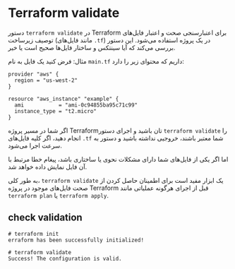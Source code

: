# Terraform validate


دستور `terraform validate` در Terraform برای اعتبارسنجی صحت و اعتبار فایل‌های توصیف زیرساخت (مانند فایل‌های `.tf`) در یک پروژه استفاده می‌شود. این دستور بررسی می‌کند که آیا سینتکس و ساختار فایل‌ها صحیح است یا خیر.

مثال:
فرض کنید یک فایل به نام `main.tf` داریم که محتوای زیر را دارد:

```hcl
provider "aws" {
  region = "us-west-2"
}

resource "aws_instance" "example" {
  ami           = "ami-0c94855ba95c71c99"
  instance_type = "t2.micro"
}
```

اگر شما در مسیر پروژه Terraform‌تان باشید و اجرای دستور `terraform validate` را انجام دهید، اگر کلیه فایل‌های `.tf` شما معتبر باشند، خروجیی نداشته باشید و دستور به سرعت اجرا می‌شود.

اما اگر یکی از فایل‌های شما دارای مشکلات نحوی یا ساختاری باشد، پیغام خطا مرتبط با آن فایل نمایش داده خواهد شد.

به طور کلی، `terraform validate` یک ابزار مفید است برای اطمینان حاصل کردن از صحت فایل‌های موجود در پروژه Terraform قبل از اجرای هرگونه عملیاتی مانند `terraform plan` یا `terraform apply`.


## check validation
```
# terraform init
erraform has been successfully initialized!

# terraform validate
Success! The configuration is valid.
```
